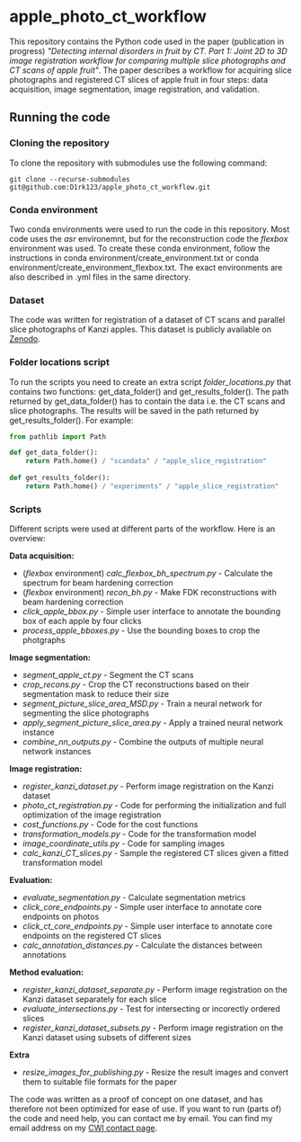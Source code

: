 # apple_photo_ct_workflow
This repository contains the Python code used in the paper (publication in progress) _"Detecting internal disorders in fruit by CT. Part 1: Joint 2D to 3D image registration workflow for comparing multiple slice photographs and CT scans of apple fruit"_. The paper describes a workflow for acquiring slice photographs and registered CT slices of apple fruit in four steps: data acquisition, image segmentation, image registration, and validation.

## Running the code

### Cloning the repository
To clone the repository with submodules use the following command:
```
git clone --recurse-submodules git@github.com:D1rk123/apple_photo_ct_workflow.git
```

### Conda environment
Two conda environments were used to run the code in this repository. Most code uses the *asr* environemnt, but for the reconstruction code the *flexbox* environment was used. To create these conda environment, follow the instructions in conda environment/create_environment.txt or conda environment/create_environment_flexbox.txt. The exact environments are also described in .yml files in the same directory. 

### Dataset
The code was written for registration of a dataset of CT scans and parallel slice photographs of Kanzi apples. This dataset is publicly available on [Zenodo](https://zenodo.org/record/8167285).

### Folder locations script
To run the scripts you need to create an extra script *folder_locations.py* that contains two functions: get\_data\_folder() and get\_results\_folder(). The path returned by get\_data\_folder() has to contain the data i.e. the CT scans and slice photographs. The results will be saved in the path returned by get\_results\_folder(). For example:
```python
from pathlib import Path

def get_data_folder():
    return Path.home() / "scandata" / "apple_slice_registration"
    
def get_results_folder():
    return Path.home() / "experiments" / "apple_slice_registration"
```

### Scripts
Different scripts were used at different parts of the workflow. Here is an overview:

**Data acquisition:**
- (*flexbox* environment) _calc\_flexbox\_bh\_spectrum.py_ - Calculate the spectrum for beam hardening correction
- (*flexbox* environment) _recon\_bh.py_ - Make FDK reconstructions with beam hardening correction
- _click\_apple\_bbox.py_ - Simple user interface to annotate the bounding box of each apple by four clicks
- _process\_apple\_bboxes.py_ - Use the bounding boxes to crop the photgraphs

**Image segmentation:**
- _segment\_apple\_ct.py_ - Segment the CT scans
- _crop_recons.py_ - Crop the CT reconstructions based on their segmentation mask to reduce their size
- _segment\_picture\_slice\_area\_MSD.py_ - Train a neural network for segmenting the slice photographs
- _apply\_segment\_picture\_slice\_area.py_ - Apply a trained neural network instance
- _combine\_nn\_outputs.py_ - Combine the outputs of multiple neural network instances 

**Image registration:**
- _register\_kanzi\_dataset.py_ - Perform image registration on the Kanzi dataset
- _photo\_ct\_registration.py_ - Code for performing the initialization and full optimization of the image registration
- _cost\_functions.py_ - Code for the cost functions
- _transformation\_models.py_ - Code for the transformation model
- _image\_coordinate\_utils.py_ - Code for sampling images
- _calc\_kanzi\_CT\_slices.py_ - Sample the registered CT slices given a fitted transformation model

**Evaluation:**
- _evaluate\_segmentation.py_ - Calculate segmentation metrics
- _click\_core\_endpoints.py_ - Simple user interface to annotate core endpoints on photos
- _click\_ct\_core\_endpoints.py_ - Simple user interface to annotate core endpoints on the registered CT slices
- _calc\_annotation\_distances.py_ - Calculate the distances between annotations

**Method evaluation:**
- _register\_kanzi\_dataset\_separate.py_ - Perform image registration on the Kanzi dataset separately for each slice
- _evaluate\_intersections.py_ - Test for intersecting or incorectly ordered slices
- _register\_kanzi\_dataset\_subsets.py_ - Perform image registration on the Kanzi dataset using subsets of different sizes

**Extra**
- _resize\_images\_for\_publishing.py_ - Resize the result images and convert them to suitable file formats for the paper

The code was written as a proof of concept on one dataset, and has therefore not been optimized for ease of use. If you want to run (parts of) the code and need help, you can contact me by email. You can find my email address on my [CWI contact page](https://www.cwi.nl/en/people/dirk-schut/).

